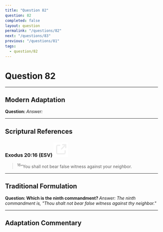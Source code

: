 ```yaml
---
title: "Question 82"
question: 82
completed: false
layout: question
permalink: "/questions/82"
next: "/questions/83"
previous: "/questions/81"
tags:
  - question/82
---
```

# Question 82
---
## Modern Adaptation
<strong>
    Question:
</strong>

<em>
    Answer:
</em>

---
## Scriptural References
### Exodus 20:16 (ESV) <a href="https://biblegateway.com/passage/?search=Exodus+20%3A16&version=ESV"><img src="/assets/svg/link.svg"/></a>
> <sup>16</sup>“You shall not bear false witness against your neighbor.

---
## Traditional Formulation
<strong>
    Question: Which is the ninth commandment?
</strong>

<em>
    Answer: The ninth commandment is, "Thou shalt not bear false witness against thy neighbor."
</em>

---
## Adaptation Commentary
